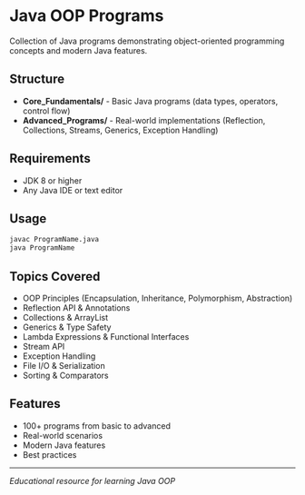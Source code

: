 # Java OOP Programs

Collection of Java programs demonstrating object-oriented programming concepts and modern Java features.

## Structure

- **Core_Fundamentals/** - Basic Java programs (data types, operators, control flow)
- **Advanced_Programs/** - Real-world implementations (Reflection, Collections, Streams, Generics, Exception Handling)

## Requirements

- JDK 8 or higher
- Any Java IDE or text editor

## Usage

```bash
javac ProgramName.java
java ProgramName
```

## Topics Covered

- OOP Principles (Encapsulation, Inheritance, Polymorphism, Abstraction)
- Reflection API & Annotations
- Collections & ArrayList
- Generics & Type Safety
- Lambda Expressions & Functional Interfaces
- Stream API
- Exception Handling
- File I/O & Serialization
- Sorting & Comparators

## Features

- 100+ programs from basic to advanced
- Real-world scenarios
- Modern Java features
- Best practices

---

*Educational resource for learning Java OOP*
